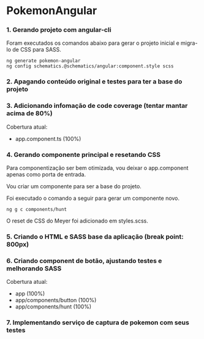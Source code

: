 # PokemonAngular

### 1. Gerando projeto com angular-cli

Foram executados os comandos abaixo para gerar o projeto inicial e migra-lo de CSS para SASS.

```
ng generate pokemon-angular
ng config schematics.@schematics/angular:component.style scss
```

### 2. Apagando conteúdo original e testes para ter a base do projeto

### 3. Adicionando infomação de code coverage (tentar mantar acima de 80%)

Cobertura atual:

- app.component.ts (100%)

### 4. Gerando componente principal e resetando CSS

Para componentização ser bem otimizada, vou deixar o app.component apenas como porta de entrada.

Vou criar um componente para ser a base do projeto.

Foi executado o comando a seguir para gerar um componente novo.

```
ng g c components/hunt
```

O reset de CSS do Meyer foi adicionado em styles.scss.

### 5. Criando o HTML e SASS base da aplicação (break point: 800px)

### 6. Criando component de botão, ajustando testes e melhorando SASS

Cobertura atual:

- app (100%)
- app/components/button (100%)
- app/components/hunt (100%)

### 7. Implementando serviço de captura de pokemon com seus testes
